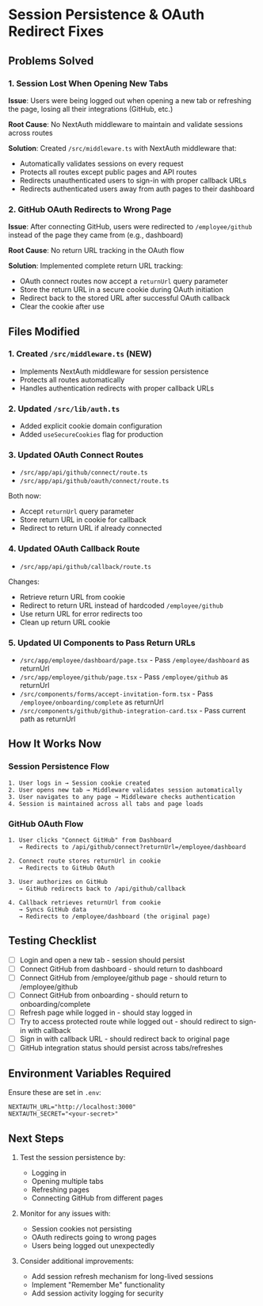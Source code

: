 # Session Persistence & OAuth Redirect Fixes

## Problems Solved

### 1. **Session Lost When Opening New Tabs**
**Issue**: Users were being logged out when opening a new tab or refreshing the page, losing all their integrations (GitHub, etc.)

**Root Cause**: No NextAuth middleware to maintain and validate sessions across routes

**Solution**: Created `/src/middleware.ts` with NextAuth middleware that:
- Automatically validates sessions on every request
- Protects all routes except public pages and API routes
- Redirects unauthenticated users to sign-in with proper callback URLs
- Redirects authenticated users away from auth pages to their dashboard

### 2. **GitHub OAuth Redirects to Wrong Page**
**Issue**: After connecting GitHub, users were redirected to `/employee/github` instead of the page they came from (e.g., dashboard)

**Root Cause**: No return URL tracking in the OAuth flow

**Solution**: Implemented complete return URL tracking:
- OAuth connect routes now accept a `returnUrl` query parameter
- Store the return URL in a secure cookie during OAuth initiation
- Redirect back to the stored URL after successful OAuth callback
- Clear the cookie after use

## Files Modified

### 1. **Created `/src/middleware.ts`** (NEW)
- Implements NextAuth middleware for session persistence
- Protects all routes automatically
- Handles authentication redirects with proper callback URLs

### 2. **Updated `/src/lib/auth.ts`**
- Added explicit cookie domain configuration
- Added `useSecureCookies` flag for production

### 3. **Updated OAuth Connect Routes**
   - `/src/app/api/github/connect/route.ts`
   - `/src/app/api/github/oauth/connect/route.ts`

   Both now:
   - Accept `returnUrl` query parameter
   - Store return URL in cookie for callback
   - Redirect to return URL if already connected

### 4. **Updated OAuth Callback Route**
   - `/src/app/api/github/callback/route.ts`

   Changes:
   - Retrieve return URL from cookie
   - Redirect to return URL instead of hardcoded `/employee/github`
   - Use return URL for error redirects too
   - Clean up return URL cookie

### 5. **Updated UI Components to Pass Return URLs**
   - `/src/app/employee/dashboard/page.tsx` - Pass `/employee/dashboard` as returnUrl
   - `/src/app/employee/github/page.tsx` - Pass `/employee/github` as returnUrl
   - `/src/components/forms/accept-invitation-form.tsx` - Pass `/employee/onboarding/complete` as returnUrl
   - `/src/components/github/github-integration-card.tsx` - Pass current path as returnUrl

## How It Works Now

### Session Persistence Flow
```
1. User logs in → Session cookie created
2. User opens new tab → Middleware validates session automatically
3. User navigates to any page → Middleware checks authentication
4. Session is maintained across all tabs and page loads
```

### GitHub OAuth Flow
```
1. User clicks "Connect GitHub" from Dashboard
   → Redirects to /api/github/connect?returnUrl=/employee/dashboard

2. Connect route stores returnUrl in cookie
   → Redirects to GitHub OAuth

3. User authorizes on GitHub
   → GitHub redirects back to /api/github/callback

4. Callback retrieves returnUrl from cookie
   → Syncs GitHub data
   → Redirects to /employee/dashboard (the original page)
```

## Testing Checklist

- [ ] Login and open a new tab - session should persist
- [ ] Connect GitHub from dashboard - should return to dashboard
- [ ] Connect GitHub from /employee/github page - should return to /employee/github
- [ ] Connect GitHub from onboarding - should return to onboarding/complete
- [ ] Refresh page while logged in - should stay logged in
- [ ] Try to access protected route while logged out - should redirect to sign-in with callback
- [ ] Sign in with callback URL - should redirect back to original page
- [ ] GitHub integration status should persist across tabs/refreshes

## Environment Variables Required

Ensure these are set in `.env`:
```
NEXTAUTH_URL="http://localhost:3000"
NEXTAUTH_SECRET="<your-secret>"
```

## Next Steps

1. Test the session persistence by:
   - Logging in
   - Opening multiple tabs
   - Refreshing pages
   - Connecting GitHub from different pages

2. Monitor for any issues with:
   - Session cookies not persisting
   - OAuth redirects going to wrong pages
   - Users being logged out unexpectedly

3. Consider additional improvements:
   - Add session refresh mechanism for long-lived sessions
   - Implement "Remember Me" functionality
   - Add session activity logging for security
